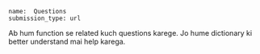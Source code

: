 ```ngMeta
name:  Questions
submission_type: url
```

Ab hum function se related kuch questions karege. Jo hume dictionary ki better understand mai help karega.